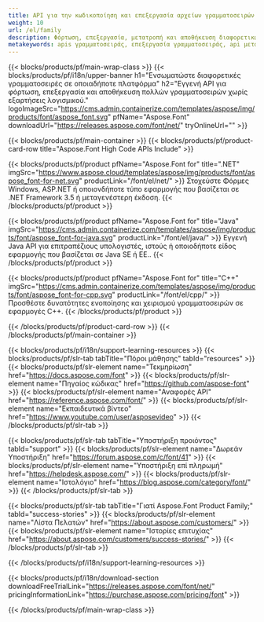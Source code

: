 ```yaml
---
title: API για την κωδικοποίηση και επεξεργασία αρχείων γραμματοσειρών
weight: 10
url: /el/family
description: Φόρτωση, επεξεργασία, μετατροπή και αποθήκευση διαφορετικών μορφών γραμματοσειράς σε οποιαδήποτε πλατφόρμα χωρίς άλλες εξαρτήσεις λογισμικού με λύσεις για .NET, C++ και Java
metakeywords: apis γραμματοσειράς, επεξεργασία γραμματοσειράς, api μετατροπής γραμματοσειράς
---
```


{{< blocks/products/pf/main-wrap-class >}}
{{< blocks/products/pf/i18n/upper-banner h1="Ενσωματώστε διαφορετικές γραμματοσειρές σε οποιαδήποτε πλατφόρμα" h2="Εγγενή API για φόρτωση, επεξεργασία και αποθήκευση πολλών γραμματοσειρών χωρίς εξαρτήσεις λογισμικού." logoImageSrc="https://cms.admin.containerize.com/templates/aspose/img/products/font/aspose_font.svg" pfName="Aspose.Font" downloadUrl="https://releases.aspose.com/font/net/" tryOnlineUrl="" >}}

{{< blocks/products/pf/main-container >}}
{{< blocks/products/pf/product-card-row title="Aspose.Font High Code APIs Include" >}}

{{< blocks/products/pf/product pfName="Aspose.Font for" title=".NET" imgSrc="https://www.aspose.cloud/templates/aspose/img/products/font/aspose_font-for-net.svg" productLink="/font/el/net/" >}}
Στοχεύστε Φόρμες Windows, ASP.NET ή οποιονδήποτε τύπο εφαρμογής που βασίζεται σε .NET Framework 3.5 ή μεταγενέστερη έκδοση.
{{< /blocks/products/pf/product >}}

{{< blocks/products/pf/product pfName="Aspose.Font for" title="Java" imgSrc="https://cms.admin.containerize.com/templates/aspose/img/products/font/aspose_font-for-java.svg" productLink="/font/el/java/" >}}
Εγγενή Java API για επιτραπέζιους υπολογιστές, ιστούς ή οποιοδήποτε είδος εφαρμογής που βασίζεται σε Java SE ή EE..
{{< /blocks/products/pf/product >}}

{{< blocks/products/pf/product pfName="Aspose.Font for" title="C++" imgSrc="https://cms.admin.containerize.com/templates/aspose/img/products/font/aspose_font-for-cpp.svg" productLink="/font/el/cpp/" >}}
Προσθέστε δυνατότητες ενοποίησης και χειρισμού γραμματοσειρών σε εφαρμογές C++.
{{< /blocks/products/pf/product >}}

{{< /blocks/products/pf/product-card-row >}}
{{< /blocks/products/pf/main-container >}}

{{< blocks/products/pf/i18n/support-learning-resources >}}
{{< blocks/products/pf/slr-tab tabTitle="Πόροι μάθησης" tabId="resources" >}}
{{< blocks/products/pf/slr-element name="Τεκμηρίωση" href="https://docs.aspose.com/font" >}}
{{< blocks/products/pf/slr-element name="Πηγαίος κώδικας" href="https://github.com/aspose-font" >}}
{{< blocks/products/pf/slr-element name="Αναφορές API" href="https://reference.aspose.com/font/" >}}
{{< blocks/products/pf/slr-element name="Εκπαιδευτικά βίντεο" href="https://www.youtube.com/user/asposevideo" >}}
{{< /blocks/products/pf/slr-tab >}}

{{< blocks/products/pf/slr-tab tabTitle="Υποστήριξη προιόντος" tabId="support" >}}
{{< blocks/products/pf/slr-element name="Δωρεάν Υποστήριξη" href="https://forum.aspose.com/c/font/41" >}}
{{< blocks/products/pf/slr-element name="Υποστήριξη επί πληρωμή" href="https://helpdesk.aspose.com/" >}}
{{< blocks/products/pf/slr-element name="Ιστολόγιο" href="https://blog.aspose.com/category/font/" >}}
{{< /blocks/products/pf/slr-tab >}}

{{< blocks/products/pf/slr-tab tabTitle="Γιατί Aspose.Font Product Family;" tabId="success-stories" >}}
{{< blocks/products/pf/slr-element name="Λίστα Πελατών" href="https://about.aspose.com/customers/" >}}
{{< blocks/products/pf/slr-element name="Ιστορίες επιτυχίας" href="https://about.aspose.com/customers/success-stories/" >}}
{{< /blocks/products/pf/slr-tab >}}

{{< /blocks/products/pf/i18n/support-learning-resources >}}

{{< blocks/products/pf/i18n/download-section downloadFreeTrialLink="https://releases.aspose.com/font/net/" pricingInformationLink="https://purchase.aspose.com/pricing/font" >}}

{{< /blocks/products/pf/main-wrap-class >}}